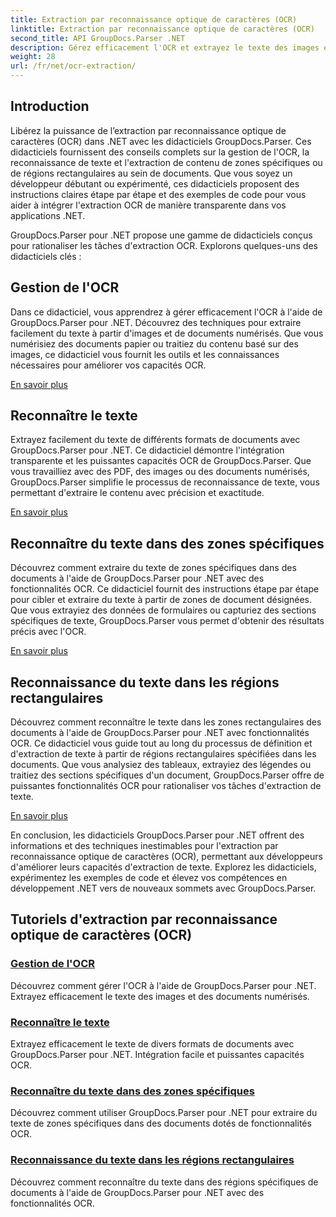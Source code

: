 ```yaml
---
title: Extraction par reconnaissance optique de caractères (OCR)
linktitle: Extraction par reconnaissance optique de caractères (OCR)
second_title: API GroupDocs.Parser .NET
description: Gérez efficacement l'OCR et extrayez le texte des images et des documents avec GroupDocs.Parser pour .NET. Améliorez vos capacités OCR dès aujourd'hui !
weight: 28
url: /fr/net/ocr-extraction/
---
```


## Introduction

Libérez la puissance de l’extraction par reconnaissance optique de caractères (OCR) dans .NET avec les didacticiels GroupDocs.Parser. Ces didacticiels fournissent des conseils complets sur la gestion de l'OCR, la reconnaissance de texte et l'extraction de contenu de zones spécifiques ou de régions rectangulaires au sein de documents. Que vous soyez un développeur débutant ou expérimenté, ces didacticiels proposent des instructions claires étape par étape et des exemples de code pour vous aider à intégrer l'extraction OCR de manière transparente dans vos applications .NET.

GroupDocs.Parser pour .NET propose une gamme de didacticiels conçus pour rationaliser les tâches d'extraction OCR. Explorons quelques-uns des didacticiels clés :

## Gestion de l'OCR
Dans ce didacticiel, vous apprendrez à gérer efficacement l'OCR à l'aide de GroupDocs.Parser pour .NET. Découvrez des techniques pour extraire facilement du texte à partir d'images et de documents numérisés. Que vous numérisiez des documents papier ou traitiez du contenu basé sur des images, ce didacticiel vous fournit les outils et les connaissances nécessaires pour améliorer vos capacités OCR.

[En savoir plus](./handling-ocr/)

## Reconnaître le texte
Extrayez facilement du texte de différents formats de documents avec GroupDocs.Parser pour .NET. Ce didacticiel démontre l'intégration transparente et les puissantes capacités OCR de GroupDocs.Parser. Que vous travailliez avec des PDF, des images ou des documents numérisés, GroupDocs.Parser simplifie le processus de reconnaissance de texte, vous permettant d'extraire le contenu avec précision et exactitude.

[En savoir plus](./recognizing-text/)

## Reconnaître du texte dans des zones spécifiques
Découvrez comment extraire du texte de zones spécifiques dans des documents à l'aide de GroupDocs.Parser pour .NET avec des fonctionnalités OCR. Ce didacticiel fournit des instructions étape par étape pour cibler et extraire du texte à partir de zones de document désignées. Que vous extrayiez des données de formulaires ou capturiez des sections spécifiques de texte, GroupDocs.Parser vous permet d'obtenir des résultats précis avec l'OCR.

[En savoir plus](./recognizing-text-in-specific-areas/)

## Reconnaissance du texte dans les régions rectangulaires
Découvrez comment reconnaître le texte dans les zones rectangulaires des documents à l'aide de GroupDocs.Parser pour .NET avec fonctionnalités OCR. Ce didacticiel vous guide tout au long du processus de définition et d'extraction de texte à partir de régions rectangulaires spécifiées dans les documents. Que vous analysiez des tableaux, extrayiez des légendes ou traitiez des sections spécifiques d'un document, GroupDocs.Parser offre de puissantes fonctionnalités OCR pour rationaliser vos tâches d'extraction de texte.

[En savoir plus](./recognizing-text-in-rectangular-regions/)

En conclusion, les didacticiels GroupDocs.Parser pour .NET offrent des informations et des techniques inestimables pour l'extraction par reconnaissance optique de caractères (OCR), permettant aux développeurs d'améliorer leurs capacités d'extraction de texte. Explorez les didacticiels, expérimentez les exemples de code et élevez vos compétences en développement .NET vers de nouveaux sommets avec GroupDocs.Parser.
## Tutoriels d'extraction par reconnaissance optique de caractères (OCR)
### [Gestion de l'OCR](./handling-ocr/)
Découvrez comment gérer l'OCR à l'aide de GroupDocs.Parser pour .NET. Extrayez efficacement le texte des images et des documents numérisés.
### [Reconnaître le texte](./recognizing-text/)
Extrayez efficacement le texte de divers formats de documents avec GroupDocs.Parser pour .NET. Intégration facile et puissantes capacités OCR.
### [Reconnaître du texte dans des zones spécifiques](./recognizing-text-in-specific-areas/)
Découvrez comment utiliser GroupDocs.Parser pour .NET pour extraire du texte de zones spécifiques dans des documents dotés de fonctionnalités OCR.
### [Reconnaissance du texte dans les régions rectangulaires](./recognizing-text-in-rectangular-regions/)
Découvrez comment reconnaître du texte dans des régions spécifiques de documents à l'aide de GroupDocs.Parser pour .NET avec des fonctionnalités OCR.